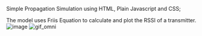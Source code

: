 Simple Propagation Simulation using HTML, Plain Javascript and CSS;

The model uses Friis Equation to calculate and plot the RSSI of a transmitter.
![image](https://github.com/user-attachments/assets/0cb4cf12-8a6e-44e4-a882-1d35eba85afd)
![gif_omni](https://github.com/user-attachments/assets/91ea7ced-858b-4db4-8764-7b25306f4d4b)
